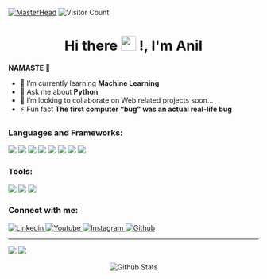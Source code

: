 [![MasterHead](https://www.inspiredbusinessmedia.com/wp-content/uploads/2020/09/Twilio.jpg)](https://rishavchanda.io)
![Visitor Count](https://profile-counter.glitch.me/{Anil951}/count.svg)
<h1 align="center">Hi there <img src="https://raw.githubusercontent.com/MartinHeinz/MartinHeinz/master/wave.gif" width="30px" height="30px"> !, I'm Anil</h1>



 **NAMASTE 🙏**
- 🌱 I’m currently learning **Machine Learning**
- 💬 Ask me about **Python**
- 📝 I’m looking to collaborate on Web related projects soon...
- ⚡ Fun fact **The first computer “bug" was an actual real-life bug**

</p>

<h3 align="left">Languages and Frameworks:</h3>
<p aligm="left">
<img src="https://img.shields.io/badge/Python-3776AB?style=for-the-badge&logo=python&logoColor=white" />
<img src="https://img.shields.io/badge/Java-ED8B00?style=for-the-badge&logo=openjdk&logoColor=white" />
<img src="https://img.shields.io/badge/C-00599C?style=for-the-badge&logo=c&logoColor=white" />
<img src="https://img.shields.io/badge/HTML5-E34F26?style=for-the-badge&logo=html5&logoColor=white" />
<img src="https://img.shields.io/badge/CSS3-1572B6?style=for-the-badge&logo=css3&logoColor=white" />
<img src="https://img.shields.io/badge/JavaScript-323330?style=for-the-badge&logo=javascript&logoColor=F7DF1E" />
<img src="https://img.shields.io/badge/Flask-000000?style=for-the-badge&logo=flask&logoColor=white" />
<img src="https://img.shields.io/badge/MySQL-00000F?style=for-the-badge&logo=mysql&logoColor=white" />

  
</p>

<h3 align="left">Tools:</h3>
<p aligm="left">
<img src="https://img.shields.io/badge/Visual_Studio_Code-0078D4?style=for-the-badge&logo=visual%20studio%20code&logoColor=white" />
<img src="https://img.shields.io/badge/Windows-0078D6?style=for-the-badge&logo=windows&logoColor=white" />
<img src="https://img.shields.io/badge/Colab-F9AB00?style=for-the-badge&logo=googlecolab&color=525252" />
</p>


<h3 align="left">Connect with me:</h3>
<p align="left">
<div id="badges">
  <a href="https://www.linkedin.com/in/anilkumar-borige-b6576a234/">
    <img src="https://img.shields.io/badge/linkedin%20-%230077B5.svg?&amp;style=for-the-badge&amp;logo=linkedin&amp;logoColor=white" alt="Linkedin">
  </a>
  <a href="https://www.youtube.com/channel/UC5NPBrkNuF83MxaHtliC4zA">
    <img src="https://img.shields.io/badge/youtube-%23FF0000.svg?&amp;style=for-the-badge&amp;logo=youtube&amp;logoColor=white" alt="Youtube"/>
  </a>
  <a href="https://www.instagram.com/thisis__anil/">
    <img src="https://img.shields.io/badge/Instagram-E4405F?style=for-the-badge&logo=instagram&logoColor=white" alt="Instagram"/>
  </a>
  <a href="https://github.com/Anil951">
    <img src="https://img.shields.io/badge/GitHub-100000?style=for-the-badge&logo=github&logoColor=white" alt="Github"/>
  </a>
</div>

****

<img src="https://github-readme-stats.vercel.app/api?username={username}&theme=blue-green"/>
<img src="https://github-readme-stats.vercel.app/api/top-langs/?username={username}&theme=blue-green" />


<p align="center">
        <img color="blue" src="https://raw.githubusercontent.com/mayhemantt/mayhemantt/Update/svg/Bottom.svg" alt="Github Stats" />
</p>

